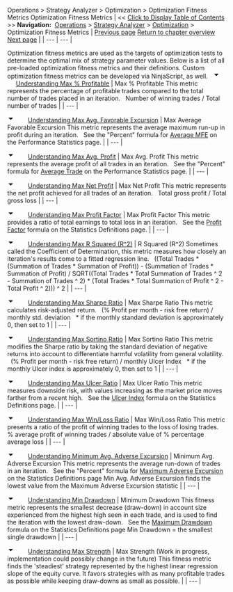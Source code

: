 ﻿
Operations \> Strategy Analyzer \> Optimization \> Optimization Fitness Metrics
Optimization Fitness Metrics
| \<\< [Click to Display Table of Contents](optimization_fitness_metrics.md) \>\> **Navigation:**     [Operations](operations-1.md) \> [Strategy Analyzer](strategy_analyzer-1.md) \> [Optimization](optimize_a_strategy-1.md) \> Optimization Fitness Metrics | [Previous page](genetic_algorithm-1.md) [Return to chapter overview](optimize_a_strategy-1.md) [Next page](walk_forward_optimize_a_strate-1.md) |
| --- | --- |

Optimization fitness metrics are used as the targets of optimization tests to determine the optimal mix of strategy parameter values. Below is a list of all pre\-loaded optimization fitness metrics and their definitions. Custom optimization fitness metrics can be developed via NinjaScript, as well.
 
![tog_minus](tog_minus-1.gif)        [Understanding Max % Profitable](javascript:HMToggle('toggle','UnderstandingMaxPercentProfitable','UnderstandingMaxPercentProfitable_ICON'))
| Max % Profitable This metric represents the percentage of profitable trades compared to the total number of trades placed in an iteration.   Number of winning trades / Total number of trades |
| --- |

![tog_minus](tog_minus-1.gif)        [Understanding Max Avg. Favorable Excursion](javascript:HMToggle('toggle','UnderstandingMaxAvgFavorableExcursion','UnderstandingMaxAvgFavorableExcursion_ICON'))
| Max Average Favorable Excursion This metric represents the average maximum run\-up in profit during an iteration.   See the "Percent" formula for [Average MFE](statistics_definitions-1.md) on the Performance Statistics page. |
| --- |

![tog_minus](tog_minus-1.gif)        [Understanding Max Avg. Profit](javascript:HMToggle('toggle','UnderstandingMaxAvgProfite','UnderstandingMaxAvgProfite_ICON'))
| Max Avg. Profit This metric represents the average profit of all trades in an iteration.   See the "Percent" formula for [Average Trade](statistics_definitions-1.md) on the Performance Statistics page. |
| --- |

![tog_minus](tog_minus-1.gif)        [Understanding Max Net Profit](javascript:HMToggle('toggle','UnderstandingMaxNetProfit','UnderstandingMaxNetProfit_ICON'))
| Max Net Profit This metric represents the net profit achieved for all trades of an iteration.   Total gross profit / Total gross loss |
| --- |

![tog_minus](tog_minus-1.gif)        [Understanding Max Profit Factor](javascript:HMToggle('toggle','UnderstandingMaxProfitFactor','UnderstandingMaxProfitFactor_ICON'))
| Max Profit Factor This metric provides a ratio of total earnings to total loss in an iteration.   See the [Profit Factor](statistics_definitions-1.md) formula on the Statistics Definitions page. |
| --- |

![tog_minus](tog_minus-1.gif)        [Understanding Max R Squared (R^2\)](javascript:HMToggle('toggle','UnderstandingMaxRSquared','UnderstandingMaxRSquared_ICON'))
| R Squared (R^2\) Sometimes called the Coefficient of Determination, this metric measures how closely an iteration's results come to a fitted regression line.    ((Total Trades \* (Summation of Trades \* Summation of Profit)) \- (Summation of Trades \* Summation of Profit) / SQRT((Total Trades \* Total Summation of Trades ^ 2 \- Summation of Trades ^ 2\) \* (Total Trades \* Total Summation of Profit ^ 2 \- Total Profit ^ 2\))) ^ 2 |
| --- |

![tog_minus](tog_minus-1.gif)        [Understanding Max Sharpe Ratio](javascript:HMToggle('toggle','UnderstandingMaxSharpeRatio','UnderstandingMaxSharpeRatio_ICON'))
| Max Sharpe Ratio This metric calculates risk\-adjusted return.   (% Profit per month \- risk free return) / monthly std. deviation   \* if the monthly standard deviation is approximately 0, then set to 1 |
| --- |

![tog_minus](tog_minus-1.gif)        [Understanding Max Sortino Ratio](javascript:HMToggle('toggle','UnderstandingMaxSortinoRatio','UnderstandingMaxSortinoRatio_ICON'))
| Max Sortino Ratio This metric modifies the Sharpe ratio by taking the standard deviation of negative returns into account to differentiate harmful volatility from general volatility.   (% Profit per month \- risk free return) / monthly Ulcer Index   \* if the monthly Ulcer index is approximately 0, then set to 1 |
| --- |

![tog_minus](tog_minus-1.gif)        [Understanding Max Ulcer Ratio](javascript:HMToggle('toggle','UnderstandingMaxUlcerRatio','UnderstandingMaxUlcerRatio_ICON'))
| Max Ulcer Ratio This metric measures downside risk, with values increasing as the market price moves farther from a recent high.   See the [Ulcer Index](statistics_definitions-1.md) formula on the Statistics Definitions page. |
| --- |

![tog_minus](tog_minus-1.gif)        [Understanding Max Win/Loss Ratio](javascript:HMToggle('toggle','UnderstandingMaxWinLossRatio','UnderstandingMaxWinLossRatio_ICON'))
| Max Win/Loss Ratio This metric presents a ratio of the profit of winning trades to the loss of losing trades.   % average profit of winning trades / absolute value of % percentage average loss |
| --- |

![tog_minus](tog_minus-1.gif)        [Understanding Minimum Avg. Adverse Excursion](javascript:HMToggle('toggle','UnderstandingMaxAvgAdverseExcursion','UnderstandingMaxAvgAdverseExcursion_ICON'))
| Minimum Avg. Adverse Excursion This metric represents the average run\-down of trades in an iteration.   See the "Percent" formula for [Maximum Adverse Excursion](statistics_definitions-1.md) on the Statistics Definitions page Min Avg. Adverse Excursion finds the lowest value from the Maximum Adverse Excursion statistic |
| --- |

![tog_minus](tog_minus-1.gif)        [Understanding Min Drawdown](javascript:HMToggle('toggle','UnderstandingMinDrawDown','UnderstandingMinDrawDown_ICON'))
| Minimum Drawdown This fitness metric represents the smallest decrease (draw\-down) in account size experienced from the highest high seen in each trade, and is used to find the iteration with the lowest draw\-down.   See the [Maximum Drawdown](statistics_definitions-1.md) formula on the Statistics Definitions page Min Drawdown \= the smallest single drawdown |
| --- |

![tog_minus](tog_minus-1.gif)        [Understanding Max Strength](javascript:HMToggle('toggle','UnderstandingMaxStrength','UnderstandingMaxStrength_ICON'))
| Max Strength (Work in progress, implementation could possibly change in the future) This fitness metric finds the 'steadiest' strategy represented by the highest linear regression slope of the equity curve. It favors strategies with as many profitable trades as possible while keeping draw\-downs as small as possible. |
| --- |

